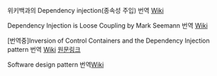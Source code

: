 위키백과의 Dependency injection(종속성 주입) 번역
[Wiki](https://github.com/khjoon0204/DependancyInjection_trans/wiki/%EC%9C%84%ED%82%A4%EB%B0%B1%EA%B3%BC%EC%9D%98-Dependency-injection-%EB%B2%88%EC%97%AD)

Dependency Injection is Loose Coupling by Mark Seemann 번역 [Wiki](https://github.com/khjoon0204/DependancyInjection_trans/wiki/Dependency-Injection-is-Loose-Coupling-by-Mark-Seemann-%EB%B2%88%EC%97%AD)


[번역중]Inversion of Control Containers and the Dependency Injection pattern 번역 [Wiki]()
[원문링크](https://www.martinfowler.com/articles/injection.html)


Software design pattern 번역[Wiki](Software-design-pattern )
